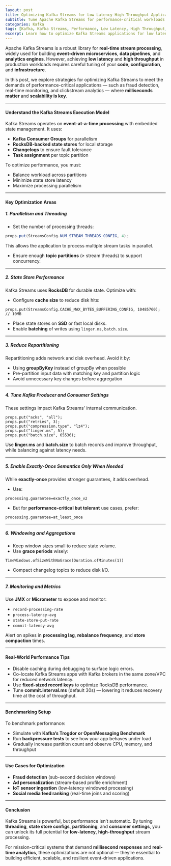 ```yaml
---
layout: post
title: Optimizing Kafka Streams for Low Latency High Throughput Applications
subtitle: Tune Apache Kafka Streams for performance-critical workloads with millisecond latency and massive throughput
categories: Kafka
tags: [Kafka, Kafka Streams, Performance, Low Latency, High Throughput, Stream Processing, Real-Time]
excerpt: Learn how to optimize Kafka Streams applications for low latency and high throughput. Explore performance tuning strategies including state store management, parallelism, and configuration best practices.
---
```

Apache Kafka Streams is a robust library for **real-time stream processing**, widely used for building **event-driven microservices**, **data pipelines**, and **analytics engines**. However, achieving **low latency** and **high throughput** in production workloads requires careful tuning of your **code, configuration**, and **infrastructure**.

In this post, we explore strategies for optimizing Kafka Streams to meet the demands of performance-critical applications — such as fraud detection, real-time monitoring, and clickstream analytics — where **milliseconds matter** and **scalability is key**.

---

#### Understand the Kafka Streams Execution Model

Kafka Streams operates on **event-at-a-time processing** with embedded state management. It uses:

- **Kafka Consumer Groups** for parallelism
- **RocksDB-backed state stores** for local storage
- **Changelogs** to ensure fault tolerance
- **Task assignment** per topic partition

To optimize performance, you must:
- Balance workload across partitions
- Minimize state store latency
- Maximize processing parallelism

---

#### Key Optimization Areas

##### 1. **Parallelism and Threading**

- Set the number of processing threads:

```java
props.put(StreamsConfig.NUM_STREAM_THREADS_CONFIG, 4);
```

This allows the application to process multiple stream tasks in parallel.

- Ensure enough **topic partitions** (≥ stream threads) to support concurrency.

---

##### 2. **State Store Performance**

Kafka Streams uses **RocksDB** for durable state. Optimize with:

- Configure **cache size** to reduce disk hits:

```
props.put(StreamsConfig.CACHE_MAX_BYTES_BUFFERING_CONFIG, 10485760); // 10MB
```

- Place state stores on **SSD** or fast local disks.
- Enable **batching** of writes using `linger.ms`, `batch.size`.

---

##### 3. **Reduce Repartitioning**

Repartitioning adds network and disk overhead. Avoid it by:

- Using **groupByKey** instead of groupBy when possible
- Pre-partition input data with matching key and partition logic
- Avoid unnecessary key changes before aggregation

---

##### 4. **Tune Kafka Producer and Consumer Settings**

These settings impact Kafka Streams' internal communication.

```
props.put("acks", "all");
props.put("retries", 3);
props.put("compression.type", "lz4");
props.put("linger.ms", 5);
props.put("batch.size", 65536);
```

Use **linger.ms** and **batch.size** to batch records and improve throughput, while balancing against latency needs.

---

##### 5. **Enable Exactly-Once Semantics Only When Needed**

While **exactly-once** provides stronger guarantees, it adds overhead.

- Use:

```
processing.guarantee=exactly_once_v2
```

- But for **performance-critical but tolerant** use cases, prefer:

```
processing.guarantee=at_least_once
```

---

##### 6. **Windowing and Aggregations**

- Keep window sizes small to reduce state volume.
- Use **grace periods** wisely:

```
TimeWindows.ofSizeWithNoGrace(Duration.ofMinutes(1))
```

- Compact changelog topics to reduce disk I/O.

---

##### 7. **Monitoring and Metrics**

Use **JMX** or **Micrometer** to expose and monitor:

- `record-processing-rate`
- `process-latency-avg`
- `state-store-put-rate`
- `commit-latency-avg`

Alert on spikes in **processing lag**, **rebalance frequency**, and **store compaction** times.

---

#### Real-World Performance Tips

- Disable caching during debugging to surface logic errors.
- Co-locate Kafka Streams apps with Kafka brokers in the same zone/VPC for reduced network latency.
- Use **fixed-sized record keys** to optimize RocksDB performance.
- Tune **commit.interval.ms** (default 30s) — lowering it reduces recovery time at the cost of throughput.

---

#### Benchmarking Setup

To benchmark performance:
- Simulate with **Kafka’s Trogdor or OpenMessaging Benchmark**
- Run **backpressure tests** to see how your app behaves under load
- Gradually increase partition count and observe CPU, memory, and throughput

---

#### Use Cases for Optimization

- **Fraud detection** (sub-second decision windows)
- **Ad personalization** (stream-based profile enrichment)
- **IoT sensor ingestion** (low-latency windowed processing)
- **Social media feed ranking** (real-time joins and scoring)

---

#### Conclusion

Kafka Streams is powerful, but performance isn’t automatic. By tuning **threading**, **state store configs**, **partitioning**, and **consumer settings**, you can unlock its full potential for **low-latency**, **high-throughput** stream processing.

For mission-critical systems that demand **millisecond responses** and **real-time analytics**, these optimizations are not optional — they’re essential to building efficient, scalable, and resilient event-driven applications.
